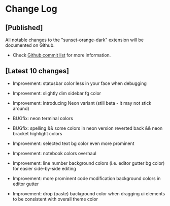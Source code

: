 # Change Log

## [Published]

All notable changes to the "sunset-orange-dark" extension will be documented on Github.

- Check [Github commit list](https://github.com/thekomer/Sunset-orange-VSCode-theme/commits/master) for more information.

## [Latest 10 changes]

- Improvement: statusbar color less in your face when debugging

- Improvement: slightly dim sidebar fg color

- Improvement: introducing Neon variant (still beta - it may not stick around)

- BUGfix: neon terminal colors

- BUGfix: spelling && some colors in neon version reverted back && neon bracket highlight colors

- Improvement: selected text bg color even more prominent

- Improvement: notebook colors overhaul

- Improvement: line number background colors (i.e. editor gutter bg color) for easier side-by-side editing

- Improvement: more prominent code modification background colors in editor gutter

- Improvement: drop (paste) background color when dragging ui elements to be consistent with overall theme color
